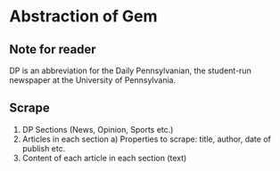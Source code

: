 # Abstraction of Gem

## Note for reader
  DP is an abbreviation for the Daily Pennsylvanian, the student-run newspaper at the University of Pennsylvania.

## Scrape 
  1) DP Sections (News, Opinion, Sports etc.)
  2) Articles in each section 
      a) Properties to scrape: title, author, date of publish etc.
  3) Content of each article in each section (text)
